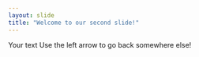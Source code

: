 ```yaml
---
layout: slide
title: "Welcome to our second slide!"
---
```

Your text
Use the left arrow to go back somewhere else!

